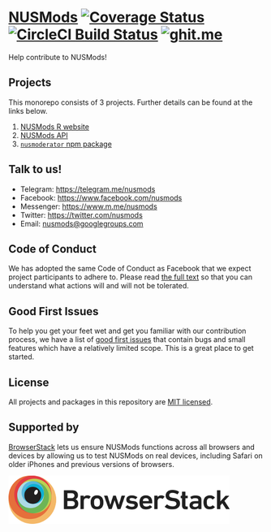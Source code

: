 # [NUSMods](http://nusmods.com) [![Coverage Status](https://coveralls.io/repos/github/nusmodifications/nusmods/badge.svg?branch=master)](https://coveralls.io/github/nusmodifications/nusmods?branch=master) [![CircleCI Build Status](https://circleci.com/gh/nusmodifications/nusmods.svg?style=shield)](https://circleci.com/gh/nusmodifications/nusmods) [![ghit.me](https://ghit.me/badge.svg?repo=nusmodifications/nusmods)](https://ghit.me/repo/nusmodifications/nusmods)

Help contribute to NUSMods!

## Projects

This monorepo consists of 3 projects. Further details can be found at the links below.

1. [NUSMods R website](https://github.com/nusmodifications/nusmods/tree/master/www)
2. [NUSMods API](https://github.com/nusmodifications/nusmods/tree/master/api)
3. [`nusmoderator` npm package](https://github.com/nusmodifications/nusmods/tree/master/packages/nusmoderator)

## Talk to us!

* Telegram: https://telegram.me/nusmods
* Facebook: https://www.facebook.com/nusmods
* Messenger: https://www.m.me/nusmods
* Twitter: https://twitter.com/nusmods
* Email: nusmods@googlegroups.com

## Code of Conduct

We has adopted the same Code of Conduct as Facebook that we expect project participants to adhere to. Please read [the full text](https://code.facebook.com/codeofconduct) so that you can understand what actions will and will not be tolerated.

## Good First Issues

To help you get your feet wet and get you familiar with our contribution process, we have a list of [good first issues](https://github.com/nusmodifications/nusmods/labels/good%20first%20issue) that contain bugs and small features which have a relatively limited scope. This is a great place to get started.

## License

All projects and packages in this repository are [MIT licensed](https://github.com/nusmodifications/nusmods/blob/master/LICENSE).

## Supported by 

[BrowserStack](browserstack) lets us ensure NUSMods functions across all browsers and devices by allowing us to test NUSMods on real devices, including Safari on older iPhones and previous versions of browsers.

[![](docs/browserstack-logo.png)][browserstack]

[browserstack]: https://www.browserstack.com/
